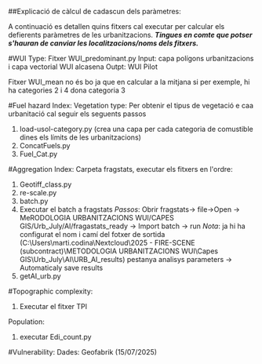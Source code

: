 ##Explicació de càlcul de cadascun dels paràmetres:

A continuació es detallen quins fitxers cal executar per calcular els defierents paràmetres de les urbanitzacions. **_Tingues en comte que potser s'hauran de canviar les localitzacions/noms dels fitxers._** 

#WUI Type:
   Fitxer WUI_predominant.py 
   Input: capa polígons urbanitzacions i capa vectorial WUI alcasena
   Outpt: WUI Pilot

   Fitxer WUI_mean no és bo ja que en calcular a la mitjana si per exemple, hi ha categories 2 i 4 dona categoria 3
   
#Fuel hazard Index:
Vegetation type:
Per obtenir el tipus de vegetació e caa urbanitació cal seguir els seguents passos
1) load-usol-category.py (crea una capa per cada categoria de comustible dines els límits de les urbanitzacions)
2) ConcatFuels.py
3) Fuel_Cat.py
  
#Aggregation Index:
Carpeta fragstats, executar els fitxers en l'ordre:
1) Geotiff_class.py
2) re-scale.py
3) batch.py
4) Executar el batch a fragstats
   *Passos*: Obrir fragstats-> file->Open -> MeRODOLOGIA URBANITZACIONS WUI/CAPES GIS/Urb_July/AI/fragastats_ready -> Import batch -> run
   *Nota*: ja hi ha configurat el nom i camí del fotxer de sortida (C:\Users\marti.codina\Nextcloud\2025 - FIRE-SCENE (subcontract)\METODOLOGIA URBANITZACIONS WUI\Capes GIS\Urb_July\AI\URB_AI_results) pestanya analisys parameters -> Automaticaly save results
5) getAI_urb.py


#Topographic complexity:
1) Executar el fitxer TPI

Population:
1) executar Edi_count.py

#Vulnerability:
Dades: Geofabrik (15/07/2025)  
